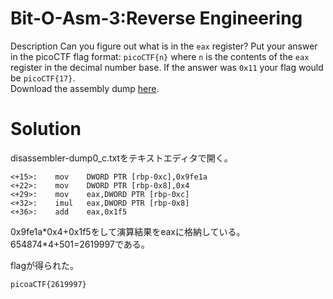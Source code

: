 # Bit-O-Asm-3:Reverse Engineering

Description
Can you figure out what is in the `eax` register? Put your answer in the picoCTF flag format: `picoCTF{n}` where `n` is the contents of the `eax` register in the decimal number base. If the answer was `0x11` your flag would be `picoCTF{17}`.  
Download the assembly dump [here](disassembler-dump0_c.txt).

# Solution

disassembler-dump0_c.txtをテキストエディタで開く。
```
<+15>:    mov    DWORD PTR [rbp-0xc],0x9fe1a
<+22>:    mov    DWORD PTR [rbp-0x8],0x4
<+29>:    mov    eax,DWORD PTR [rbp-0xc]
<+32>:    imul   eax,DWORD PTR [rbp-0x8]
<+36>:    add    eax,0x1f5
```
0x9fe1a\*0x4+0x1f5をして演算結果をeaxに格納している。
654874\*4+501=2619997である。

flagが得られた。

`picoaCTF{2619997}`

